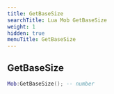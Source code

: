 ```yaml
---
title: GetBaseSize
searchTitle: Lua Mob GetBaseSize
weight: 1
hidden: true
menuTitle: GetBaseSize
---
```

## GetBaseSize
```lua
Mob:GetBaseSize(); -- number
```